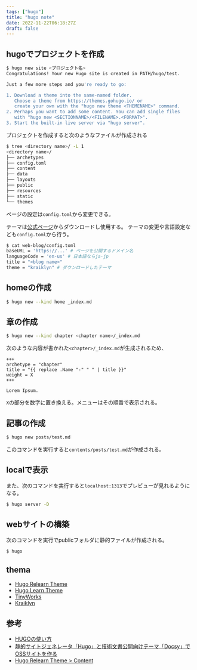 ```yaml
---
tags: ["hugo"]
title: "hugo note"
date: 2022-11-22T06:18:27Z
draft: false
---
```


## hugoでプロジェクトを作成
```bash
$ hugo new site <プロジェクト名>
Congratulations! Your new Hugo site is created in PATH/hugo/test.

Just a few more steps and you're ready to go:

1. Download a theme into the same-named folder.
   Choose a theme from https://themes.gohugo.io/ or
   create your own with the "hugo new theme <THEMENAME>" command.
2. Perhaps you want to add some content. You can add single files
   with "hugo new <SECTIONNAME>/<FILENAME>.<FORMAT>".
3. Start the built-in live server via "hugo server".
```
プロジェクトを作成すると次のようなファイルが作成される

```bash
$ tree <directory name>/ -L 1
<directory name>/
├── archetypes
├── config.toml
├── content
├── data
├── layouts
├── public
├── resources
├── static
└── themes
```

ページの設定は`config.toml`から変更できる。

テーマは[公式ページ](https://themes.gohugo.io/)からダウンロードし使用する。
テーマの変更や言語設定なども`config.toml`から行う。

```bash
$ cat web-blog/config.toml 
baseURL = 'https://...' # ページを公開するドメイン名
languageCode = 'en-us' # 日本語ならja-jp
title = "<blog name>"
theme = "kraiklyn" # ダウンロードしたテーマ
```

## homeの作成
```bash
$ hugo new --kind home _index.md
```

## 章の作成
```bash
$ hugo new --kind chapter <chapter name>/_index.md
```
次のような内容が書かれた`<chapter>/_index.md`が生成されるため、
```
+++
archetype = "chapter"
title = "{{ replace .Name "-" " " | title }}"
weight = X
+++

Lorem Ipsum.
```
`X`の部分を数字に置き換える。メニューはその順番で表示される。

## 記事の作成

```bash
$ hugo new posts/test.md
```
このコマンドを実行すると`contents/posts/test.md`が作成される。

## localで表示
また、次のコマンドを実行すると`localhost:1313`でプレビューが見れるようになる。

```bash
$ hugo server -D
```

## webサイトの構築
次のコマンドを実行でpublicフォルダに静的ファイルが作成される。
```bash
$ hugo 
```


## thema
- [Hugo Relearn Theme](https://themes.gohugo.io/themes/hugo-theme-relearn/)
- [Hugo Learn Theme](https://themes.gohugo.io/themes/hugo-theme-learn/)
- [TinyWorks](https://themes.gohugo.io/themes/tinyworks/)
- [Kraiklyn](https://themes.gohugo.io/themes/kraiklyn/)

## 参考
- [HUGOの使い方](https://hacknote.jp/archives/54404/)
- [静的サイトジェネレータ「Hugo」と技術文書公開向けテーマ「Docsy」でOSSサイトを作る](https://knowledge.sakura.ad.jp/22908/)
- [Hugo Relearn Theme > Content](https://mcshelby.github.io/hugo-theme-relearn/cont/index.html)
